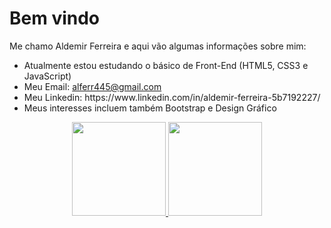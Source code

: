 <h1> Bem vindo </h1>

<p> Me chamo Aldemir Ferreira e aqui vão algumas informações sobre mim: </p>
<ul>
 <li> Atualmente estou estudando o básico de Front-End (HTML5, CSS3 e JavaScript)
 <li> Meu Email: <a href="#">alferr445@gmail.com</a>
 <li> Meu Linkedin: https://www.linkedin.com/in/aldemir-ferreira-5b7192227/
 <li> Meus interesses incluem também Bootstrap e Design Gráfico
</ul> 

<div align="center">
  <a href="https://github.com/aldemirferreira44">
  <img height="150em" src="https://github-readme-stats.vercel.app/api?username=aldemirferreira44&show_icons=true&theme=algolia&include_all_commits=true&count_private=true"/>
  <img height="150em" src="https://github-readme-stats.vercel.app/api/top-langs/?username=aldemirferreira44&layout=compact&langs_count=7&theme=algolia"/>
</div>
